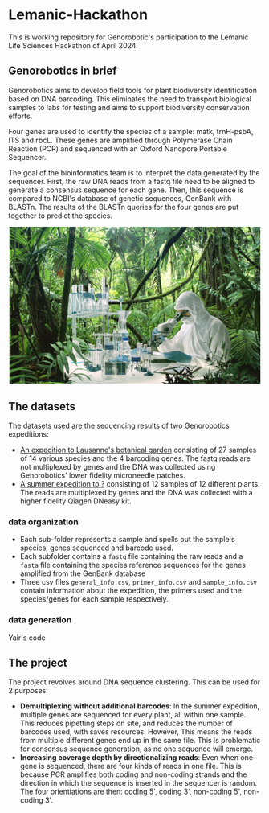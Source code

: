 # Lemanic-Hackathon

This is working repository for Genorobotic's participation to the Lemanic Life Sciences Hackathon of April 2024. 

## Genorobotics in brief

Genorobotics aims to develop field tools for plant biodiversity identification based on DNA barcoding. This eliminates the need to transport biological samples to labs for testing and aims to support biodiversity conservation efforts.

Four genes are used to identify the species of a sample: matk, trnH-psbA, ITS and rbcL. These genes are amplified through Polymerase Chain Reaction (PCR) and sequenced with an Oxford Nanopore Portable Sequencer.

The goal of the bioinformatics team is to interpret the data generated by the sequencer. First, the raw DNA reads from a fastq file need to be aligned to generate a consensus sequence for each gene. Then, this sequence is compared to NCBI's database of genetic sequences, GenBank with BLASTn. The results of the BLASTn queries for the four genes are put together to predict the species.

<p align="center">
    <img src="images/Photomontage_jungle.jpg" alt="montage" width="500"/>
</p>

## The datasets

The datasets used are the sequencing results of two Genorobotics expeditions:
- [An expedition to Lausanne's botanical garden](data/expedition_jardin_botanique/) consisting of 27 samples of 14 various species and the 4 barcoding genes. The fastq reads are not multiplexed by genes and the DNA was collected using Genorobotics' lower fidelity microneedle patches.
- [A summer expedition to ?](data/summer_expedition/) consisting of 12 samples of 12 different plants. The reads are multiplexed by genes and the DNA was collected with a higher fidelity Qiagen DNeasy kit.

### data organization
- Each sub-folder represents a sample and spells out the sample's species, genes sequenced and barcode used.
- Each subfolder contains a `fastq` file containing the raw reads and a `fasta` file containing the species reference sequences for the genes amplified from the GenBank database
- Three csv files `general_info.csv`, `primer_info.csv` and `sample_info.csv` contain information about the expedition, the primers used and the species/genes for each sample respectively.

### data generation
Yair's code

## The project

The project revolves around DNA sequence clustering. This can be used for 2 purposes:
- **Demultiplexing without additional barcodes**: In the summer expedition, multiple genes are sequenced for every plant, all within one sample. This reduces pipetting steps on site, and reduces the number of barcodes used, with saves resources. However, This means the reads from multiple different genes end up in the same file. This is problematic for consensus sequence generation, as no one sequence will emerge.
- **Increasing coverage depth by directionalizing reads**: Even when one gene is sequenced, there are four kinds of reads in one file. This is because PCR amplifies both coding and non-coding strands and the direction in which the sequence is inserted in the sequencer is random. The four orientiations are then: coding 5', coding 3', non-coding 5', non-coding 3'. 